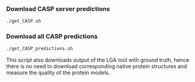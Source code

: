 ### Download CASP server predictions
```bash
./get_CASP.sh
```

### Download all CASP predictions
```bash
./get_CASP_predictions.sh
```
This script also downloads output of the LGA tool with ground truth, hence there is no need
to download corresponding native protein structures and measure the quality of the protein models.